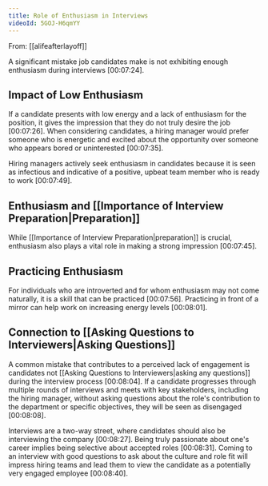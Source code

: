 ```yaml
---
title: Role of Enthusiasm in Interviews
videoId: 5GOJ-H6qmYY
---
```


From: [[alifeafterlayoff]] <br/> 

A significant mistake job candidates make is not exhibiting enough enthusiasm during interviews <a class="yt-timestamp" data-t="00:07:24">[00:07:24]</a>.

## Impact of Low Enthusiasm
If a candidate presents with low energy and a lack of enthusiasm for the position, it gives the impression that they do not truly desire the job <a class="yt-timestamp" data-t="00:07:26">[00:07:26]</a>. When considering candidates, a hiring manager would prefer someone who is energetic and excited about the opportunity over someone who appears bored or uninterested <a class="yt-timestamp" data-t="00:07:35">[00:07:35]</a>.

Hiring managers actively seek enthusiasm in candidates because it is seen as infectious and indicative of a positive, upbeat team member who is ready to work <a class="yt-timestamp" data-t="00:07:49">[00:07:49]</a>.

## Enthusiasm and [[Importance of Interview Preparation|Preparation]]
While [[Importance of Interview Preparation|preparation]] is crucial, enthusiasm also plays a vital role in making a strong impression <a class="yt-timestamp" data-t="00:07:45">[00:07:45]</a>.

## Practicing Enthusiasm
For individuals who are introverted and for whom enthusiasm may not come naturally, it is a skill that can be practiced <a class="yt-timestamp" data-t="00:07:56">[00:07:56]</a>. Practicing in front of a mirror can help work on increasing energy levels <a class="yt-timestamp" data-t="00:08:01">[00:08:01]</a>.

## Connection to [[Asking Questions to Interviewers|Asking Questions]]
A common mistake that contributes to a perceived lack of engagement is candidates not [[Asking Questions to Interviewers|asking any questions]] during the interview process <a class="yt-timestamp" data-t="00:08:04">[00:08:04]</a>. If a candidate progresses through multiple rounds of interviews and meets with key stakeholders, including the hiring manager, without asking questions about the role's contribution to the department or specific objectives, they will be seen as disengaged <a class="yt-timestamp" data-t="00:08:08">[00:08:08]</a>.

Interviews are a two-way street, where candidates should also be interviewing the company <a class="yt-timestamp" data-t="00:08:27">[00:08:27]</a>. Being truly passionate about one's career implies being selective about accepted roles <a class="yt-timestamp" data-t="00:08:31">[00:08:31]</a>. Coming to an interview with good questions to ask about the culture and role fit will impress hiring teams and lead them to view the candidate as a potentially very engaged employee <a class="yt-timestamp" data-t="00:08:40">[00:08:40]</a>.
